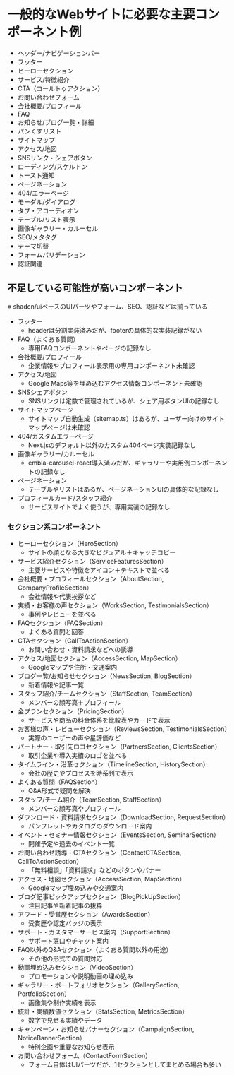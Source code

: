 # 一般的なWebサイトに必要な主要コンポーネント例

- ヘッダー/ナビゲーションバー
- フッター
- ヒーローセクション
- サービス/特徴紹介
- CTA（コールトゥアクション）
- お問い合わせフォーム
- 会社概要/プロフィール
- FAQ
- お知らせ/ブログ一覧・詳細
- パンくずリスト
- サイトマップ
- アクセス/地図
- SNSリンク・シェアボタン
- ローディング/スケルトン
- トースト通知
- ページネーション
- 404/エラーページ
- モーダル/ダイアログ
- タブ・アコーディオン
- テーブル/リスト表示
- 画像ギャラリー・カルーセル
- SEO/メタタグ
- テーマ切替
- フォームバリデーション
- 認証関連

## 不足している可能性が高いコンポーネント

※ shadcn/uiベースのUIパーツやフォーム、SEO、認証などは揃っている

- フッター  
  - headerは分割実装済みだが、footerの具体的な実装記録がない
- FAQ（よくある質問）  
  - 専用FAQコンポーネントやページの記録なし
- 会社概要/プロフィール  
  - 企業情報やプロフィール表示用の専用コンポーネント未確認
- アクセス/地図  
  - Google Maps等を埋め込むアクセス情報コンポーネント未確認
- SNSシェアボタン  
  - SNSリンクは定数で管理されているが、シェア用ボタンUIの記録なし
- サイトマップページ  
  - サイトマップ自動生成（sitemap.ts）はあるが、ユーザー向けのサイトマップページは未確認
- 404/カスタムエラーページ  
  - Next.jsのデフォルト以外のカスタム404ページ実装記録なし
- 画像ギャラリー/カルーセル  
  - embla-carousel-react導入済みだが、ギャラリーや実用例コンポーネントの記録なし
- ページネーション  
  - テーブルやリストはあるが、ページネーションUIの具体的な記録なし
- プロフィールカード/スタッフ紹介  
  - サービスサイトでよく使うが、専用実装の記録なし

### セクション系コンポーネント

- ヒーローセクション（HeroSection）  
  - サイトの顔となる大きなビジュアル＋キャッチコピー
- サービス紹介セクション（ServiceFeaturesSection）  
  - 主要サービスや特徴をアイコン＋テキストで並べる
- 会社概要・プロフィールセクション（AboutSection, CompanyProfileSection）  
  - 会社情報や代表挨拶など
- 実績・お客様の声セクション（WorksSection, TestimonialsSection）  
  - 事例やレビューを並べる
- FAQセクション（FAQSection）  
  - よくある質問と回答
- CTAセクション（CallToActionSection）  
  - お問い合わせ・資料請求などへの誘導
- アクセス/地図セクション（AccessSection, MapSection）  
  - Googleマップや住所・交通案内
- ブログ一覧/お知らせセクション（NewsSection, BlogSection）  
  - 新着情報や記事一覧
- スタッフ紹介/チームセクション（StaffSection, TeamSection）  
  - メンバーの顔写真＋プロフィール
- 金プランセクション（PricingSection）  
  - サービスや商品の料金体系を比較表やカードで表示
- お客様の声・レビューセクション（ReviewsSection, TestimonialsSection）  
  - 実際のユーザーの声や星評価など
- パートナー・取引先ロゴセクション（PartnersSection, ClientsSection）  
  - 取引企業や導入実績のロゴを並べる
- タイムライン・沿革セクション（TimelineSection, HistorySection）  
  - 会社の歴史やプロセスを時系列で表示
- よくある質問（FAQSection）  
  - Q&A形式で疑問を解決
- スタッフ/チーム紹介（TeamSection, StaffSection）  
  - メンバーの顔写真やプロフィール
- ダウンロード・資料請求セクション（DownloadSection, RequestSection）  
  - パンフレットやカタログのダウンロード案内
- イベント・セミナー情報セクション（EventsSection, SeminarSection）  
  - 開催予定や過去のイベント一覧
- お問い合わせ誘導・CTAセクション（ContactCTASection, CallToActionSection）  
  - 「無料相談」「資料請求」などのボタンやバナー
- アクセス・地図セクション（AccessSection, MapSection）  
  - Googleマップ埋め込みや交通案内
- ブログ記事ピックアップセクション（BlogPickUpSection）  
  - 注目記事や新着記事の抜粋
- アワード・受賞歴セクション（AwardsSection）  
  - 受賞歴や認定バッジの表示
- サポート・カスタマーサービス案内（SupportSection）  
  - サポート窓口やチャット案内
- FAQ以外のQ&Aセクション（よくある質問以外の用途）  
  - その他の形式での質問対応
- 動画埋め込みセクション（VideoSection）  
  - プロモーションや説明動画の埋め込み
- ギャラリー・ポートフォリオセクション（GallerySection, PortfolioSection）  
  - 画像集や制作実績を表示
- 統計・実績数値セクション（StatsSection, MetricsSection）  
  - 数字で見せる実績やデータ
- キャンペーン・お知らせバナーセクション（CampaignSection, NoticeBannerSection）  
  - 特別企画や重要なお知らせ表示
- お問い合わせフォーム（ContactFormSection）  
  - フォーム自体はUIパーツだが、1セクションとしてまとめる場合も多い
